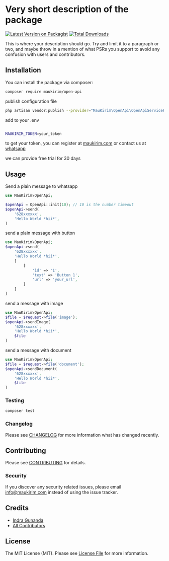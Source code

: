 # Very short description of the package

[![Latest Version on Packagist](https://img.shields.io/packagist/v/maukirim/open-api.svg?style=flat-square)](https://packagist.org/packages/maukirim/open-api)
[![Total Downloads](https://img.shields.io/packagist/dt/maukirim/open-api.svg?style=flat-square)](https://packagist.org/packages/maukirim/open-api)

This is where your description should go. Try and limit it to a paragraph or two, and maybe throw in a mention of what
PSRs you support to avoid any confusion with users and contributors.

## Installation

You can install the package via composer:

```bash
composer require maukirim/open-api
```

publish configuration file

```bash
php artisan vendor:publish --provider="MauKirim\OpenApi\OpenApiServiceProvider"
```

add to your .env

```bash

MAUKIRIM_TOKEN=your_token

```

to get your token, you can register at [maukirim.com](https://maukirim.com) or contact us
at [whatsapp](https://wa.me/6285792071380)

we can provide free trial for 30 days

## Usage

Send a plain message to whatsapp

```php
use MauKirim\OpenApi;

$openApi = OpenApi::init(10); // 10 is the number timeout
$openApi->send(
    '628xxxxxx',
    'Hello World *hii*',
)
```

send a plain message with button

```php
use MauKirim\OpenApi;
$openApi->send(
    '628xxxxxx',
    'Hello World *hii*',
    [
        [
            'id' => '1',
            'text' => 'Button 1',
            'url' => 'your_url',
        ]
    ]
)
```

send a message with image

```php
use MauKirim\OpenApi;
$file = $request->file('image');
$openApi->sendImage(
    '628xxxxxx',
    'Hello World *hii*',
    $file
)
```

send a message with document

```php
use MauKirim\OpenApi;
$file = $request->file('document');
$openApi->sendDocument(
    '628xxxxxx',
    'Hello World *hii*',
    $file
)
```

### Testing

```bash
composer test
```

### Changelog

Please see [CHANGELOG](CHANGELOG.md) for more information what has changed recently.

## Contributing

Please see [CONTRIBUTING](CONTRIBUTING.md) for details.

### Security

If you discover any security related issues, please email info@maukirim.com instead of using the issue tracker.

## Credits

- [Indra Gunanda](https://github.com/maukirim)
- [All Contributors](../../contributors)

## License

The MIT License (MIT). Please see [License File](LICENSE.md) for more information.
